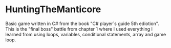 # HuntingTheManticore

Basic game written in C# from the book "C# player`s guide 5th ediotion". This is the "final boss" battle from chapter 1 where I used everything I learned from using loops, variables, conditional statements, array and game loop.

